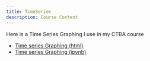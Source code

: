 ```yaml
---
title: TimeSeries 
description: Course Content
---
```


Here is a Time Series Graphing I use in my CTBA course
- [Time series Graphing (html)](M3Graphing.html)
- [Time series Graphing (ipynb)](M3Graphing.ipynb)
